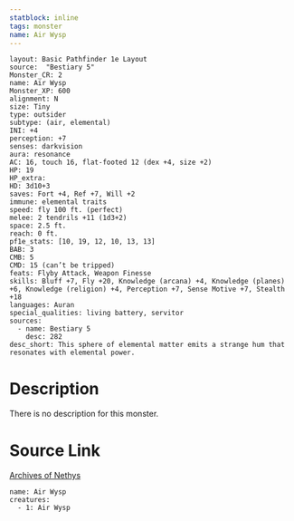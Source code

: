 ```yaml
---
statblock: inline
tags: monster
name: Air Wysp
---
```

```statblock
layout: Basic Pathfinder 1e Layout
source:  "Bestiary 5"
Monster_CR: 2
name: Air Wysp
Monster_XP: 600
alignment: N
size: Tiny
type: outsider
subtype: (air, elemental)
INI: +4
perception: +7
senses: darkvision
aura: resonance
AC: 16, touch 16, flat-footed 12 (dex +4, size +2)
HP: 19
HP_extra: 
HD: 3d10+3
saves: Fort +4, Ref +7, Will +2
immune: elemental traits
speed: fly 100 ft. (perfect)
melee: 2 tendrils +11 (1d3+2)
space: 2.5 ft.
reach: 0 ft.
pf1e_stats: [10, 19, 12, 10, 13, 13]
BAB: 3
CMB: 5
CMD: 15 (can’t be tripped)
feats: Flyby Attack, Weapon Finesse
skills: Bluff +7, Fly +20, Knowledge (arcana) +4, Knowledge (planes) +6, Knowledge (religion) +4, Perception +7, Sense Motive +7, Stealth +18
languages: Auran
special_qualities: living battery, servitor
sources:
  - name: Bestiary 5
    desc: 282
desc_short: This sphere of elemental matter emits a strange hum that resonates with elemental power.
```
# Description
There is no description for this monster.
# Source Link
[Archives of Nethys](https://aonprd.com/MonsterDisplay.aspx?ItemName=Air%20Wysp)
```encounter-table
name: Air Wysp
creatures:
  - 1: Air Wysp
```
